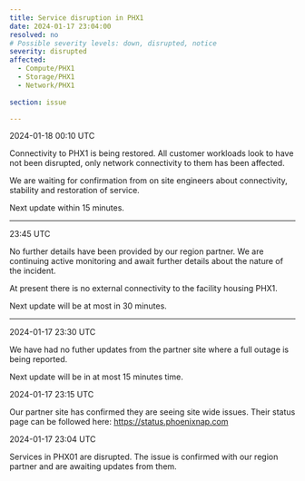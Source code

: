 ```yaml
---
title: Service disruption in PHX1
date: 2024-01-17 23:04:00
resolved: no
# Possible severity levels: down, disrupted, notice
severity: disrupted 
affected:
  - Compute/PHX1
  - Storage/PHX1
  - Network/PHX1
    
section: issue

---
```


2024-01-18 00:10 UTC

Connectivity to PHX1 is being restored. All customer workloads look to have not been disrupted, only network connectivity to them has been affected.

We are waiting for confirmation from on site engineers about connectivity, stability and restoration of service.

Next update within 15 minutes.

---

23:45 UTC

No further details have been provided by our region partner. We are continuing active monitoring and await further details about the nature of the incident.

At present there is no external connectivity to the facility housing PHX1.

Next update will be at most in 30 minutes.

---

2024-01-17 23:30 UTC

We have had no futher updates from the partner site where a full outage is being reported. 

Next update will be in at most 15 minutes time.

2024-01-17 23:15 UTC

Our partner site has confirmed they are seeing site wide issues. Their status page can be followed here: https://status.phoenixnap.com

2024-01-17 23:04 UTC

Services in PHX01 are disrupted. The issue is confirmed with our region partner and are awaiting updates from them. 

